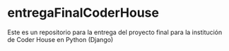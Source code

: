 # entregaFinalCoderHouse
Este es un repositorio para la entrega del proyecto final para la institución de Coder House en Python (Django)
